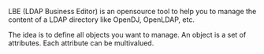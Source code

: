 LBE (LDAP Business Editor) is an opensource tool to help you to manage
the content of a LDAP directory like OpenDJ, OpenLDAP, etc.

The idea is to define all objects you want to manage. An object is a set of attributes.
Each attribute can be multivalued.
